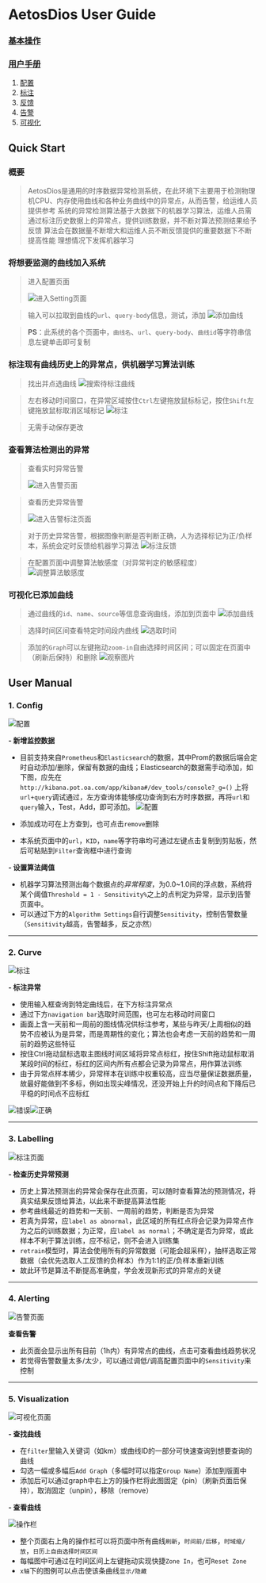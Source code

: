 # AetosDios User  Guide

### [基本操作](#quick-start)
### [用户手册](#user-manual)
1. [配置](#config)
2. [标注](#curve)
3. [反馈](#labelling)
4. [告警](#alerting)
5. [可视化](#visualization)

## Quick Start

### 概要
> AetosDios是通用的时序数据异常检测系统，在此环境下主要用于检测物理机CPU、内存使用曲线和各种业务曲线中的异常点，从而告警，给运维人员提供参考
> 系统的异常检测算法基于大数据下的机器学习算法，运维人员需通过标注历史数据上的异常点，提供训练数据，并不断对算法预测结果给予反馈
> 算法会在数据量不断增大和运维人员不断反馈提供的重要数据下不断提高性能
> 理想情况下发挥机器学习

### 将想要监测的曲线加入系统

> 进入配置页面
> 
> ![进入Setting页面](https://github.com/DerrickShine/AIOps-User-Manual/blob/master/pic/entering_setting.png)

> 输入可以拉取到曲线的`url`、`query-body`信息，测试，添加
> ![添加曲线](https://github.com/DerrickShine/AIOps-User-Manual/blob/master/pic/add_curve.png)

> **PS**：此系统的各个页面中，`曲线名`、`url`、`query-body`、`曲线id`等字符串信息左键单击即可复制

### 标注现有曲线历史上的异常点，供机器学习算法训练

> 找出并点选曲线
> ![搜索待标注曲线](https://github.com/DerrickShine/AIOps-User-Manual/blob/master/pic/search_curve_to_label.png)

> 左右移动时间窗口，在异常区域按住`Ctrl`左键拖放鼠标标记，按住`Shift`左键拖放鼠标取消区域标记
> ![标注](https://github.com/DerrickShine/AIOps-User-Manual/blob/master/pic/labelling.png)

> 无需手动保存更改

### 查看算法检测出的异常

> 查看实时异常告警
> 
> ![进入告警页面](https://github.com/DerrickShine/AIOps-User-Manual/blob/master/pic/entering_alert.png)

> 查看历史异常告警
> 
> ![进入告警标注页面](https://github.com/DerrickShine/AIOps-User-Manual/blob/master/pic/entering_label.png)

> 对于历史异常告警，根据图像判断是否判断正确，人为选择标记为正/负样本，系统会定时反馈给机器学习算法
> ![标注反馈](https://github.com/DerrickShine/AIOps-User-Manual/blob/master/pic/labelling_detected.png)

> 在配置页面中调整算法敏感度（对异常判定的敏感程度）
> ![调整算法敏感度](https://github.com/DerrickShine/AIOps-User-Manual/blob/master/pic/tune_sensitivity.png)

### 可视化已添加曲线

> 通过曲线的`id`、`name`、`source`等信息查询曲线，添加到页面中
> ![添加曲线](https://github.com/DerrickShine/AIOps-User-Manual/blob/master/pic/add_graph.png)

> 选择时间区间查看特定时间段内曲线
> ![选取时间](https://github.com/DerrickShine/AIOps-User-Manual/blob/master/pic/range_time.png)

> 添加的`Graph`可以左键拖动`zoom-in`自由选择时间区间；可以固定在页面中（刷新后保持）和删除
> ![观察图片](https://github.com/DerrickShine/AIOps-User-Manual/blob/master/pic/viewing_graph.png)

## User Manual

### 1. Config

![配置](https://github.com/DerrickShine/AIOps-User-Manual/blob/master/pic/configuration.png)

**- 新增监控数据**
- 目前支持来自`Prometheus`和`Elasticsearch`的数据，其中Prom的数据后端会定时自动添加/删除，保留有数据的曲线；Elasticsearch的数据需手动添加，如下图，应先在
`http://kibana.pot.oa.com/app/kibana#/dev_tools/console?_g=()`
上将`url+query`调试通过，左方查询体能够成功查询到右方时序数据，再将`url`和`query`输入，Test，Add，即可添加。
![配置](https://github.com/DerrickShine/AIOps-User-Manual/blob/master/pic/kibana.png)

- 添加成功可在上方查到，也可点击`remove`删除
- 本系统页面中的`url`，`KID`，`name`等字符串均可通过左键点击复制到剪贴板，然后可粘贴到`Filter`查询框中进行查询

**- 设置算法阈值**
- 机器学习算法预测出每个数据点的*异常程度*，为0.0~1.0间的浮点数，系统将某个阈值`Threshold = 1 - Sensitivity%`之上的点判定为异常，显示到告警页面中。
- 可以通过下方的`Algorithm Settings`自行调整`Sensitivity`，控制告警数量（`Sensitivity`越高，告警越多，反之亦然）

---
### 2. Curve

![标注](https://github.com/DerrickShine/AIOps-User-Manual/blob/master/pic/curve.png)

**- 标注异常**
- 使用输入框查询到特定曲线后，在下方标注异常点
- 通过下方`navigation bar`选取时间范围，也可左右移动时间窗口
- 画面上含一天前和一周前的图线情况供标注参考，某些与昨天/上周相似的趋势不应被认为是异常，而是周期性的变化；算法也会考虑一天前的趋势和一周前的趋势这些特征
- 按住Ctrl拖动鼠标选取主图线时间区域将异常点标红，按住Shift拖动鼠标取消某段时间的标红，标红的区间内所有点都会记录为异常点，用作算法训练
- 由于异常点样本稀少，异常样本在训练中权重较高，应当尽量保证数据质量，故最好能做到不多标，例如出现尖峰情况，还没开始上升的时间点和下降后已平稳的时间点不应标红

![错误](https://github.com/DerrickShine/AIOps-User-Manual/blob/master/pic/wrong_label.png)![正确](https://github.com/DerrickShine/AIOps-User-Manual/blob/master/pic/correct_label.png)

---
### 3. Labelling

![标注页面](https://github.com/DerrickShine/AIOps-User-Manual/blob/master/pic/labelling_page.png)

**- 检查历史异常预测**
- 历史上算法预测出的异常会保存在此页面，可以随时查看算法的预测情况，将真实结果反馈给算法，以此来不断提高算法性能
- 参考曲线最近的趋势和一天前、一周前的趋势，判断是否为异常
- 若真为异常，应`label as abnormal`，此区域的所有红点将会记录为异常点作为之后的训练数据；为正常，应`label as normal`；不确定是否为异常，或此样本不利于算法训练，应不标记，则不会进入训练集
- `retrain`模型时，算法会使用所有的异常数据（可能会超采样），抽样选取正常数据（会优先选取人工反馈的负样本）作为1:1的正/负样本重新训练
- 故此环节是算法不断提高准确度，学会发现新形式的异常点的关键

---
### 4. Alerting

![告警页面](https://github.com/DerrickShine/AIOps-User-Manual/blob/master/pic/alert.png)

**查看告警**
- 此页面会显示出所有目前（1h内）有异常点的曲线，点击可查看曲线趋势状况
- 若觉得告警数量太多/太少，可以通过调低/调高配置页面中的`Sensitivity`来控制

---
### 5. Visualization

![可视化页面](https://github.com/DerrickShine/AIOps-User-Manual/blob/master/pic/visualization.png)

**- 查找曲线**
- 在`filter`里输入关键词（如km）或曲线ID的一部分可快速查询到想要查询的曲线
- 勾选一幅或多幅后`Add Graph`（多幅时可以指定`Group Name`）添加到版面中
- 添加后可以通过graph中右上方的操作栏将此图固定（pin）（刷新页面后保持），取消固定（unpin），移除（remove）

**- 查看曲线**

![操作栏](https://github.com/DerrickShine/AIOps-User-Manual/blob/master/pic/op_bar.png)
- 整个页面右上角的操作栏可以将页面中所有曲线`刷新`，`时间前/后移`，`时域缩/放`，`日历上自由选择时间区间`
- 每幅图中可通过在时间区间上左键拖动实现快捷`Zone In`，也可`Reset Zone`
- `x轴`下的图例可以点击使该条曲线`显示/隐藏`



<!--stackedit_data:
eyJoaXN0b3J5IjpbMTY2MTQ1MDQ4LDE2MDYxMTY0NDcsMTYyNj
k1MDgxNCwtNzQ0MjE3ODIsNzMzMzA5MjQsNzc4ODg2MzYwLC0z
NTIxNzg0ODYsLTUzMTgxMDAxMywxMDA4OTUxNTg1LC0xNjg2MD
cyOTk1LC01MzkzMjgxODAsLTEwMjIwMzQ1NzAsLTIxMTM2MzA1
MDksMjAxMTk5MjE1NywtMTIwODYwOTY1LDE1NzQ4MDEyNDYsMT
EwOTA3MzUxNCwtNjYyNTYxMzcyLDI2MTA4NzA4NywtOTAzOTI1
MjIyXX0=
-->